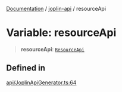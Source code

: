 [Documentation](../../packages.md) / [joplin-api](../index.md) / resourceApi

# Variable: resourceApi

> **resourceApi**: [`ResourceApi`](../classes/ResourceApi.md)

## Defined in

[api/JoplinApiGenerator.ts:64](https://github.com/rxliuli/joplin-utils/blob/856dd8cbf75fe71932485581a99ca0e4ebcdd5e8/packages/joplin-api/src/api/JoplinApiGenerator.ts#L64)

